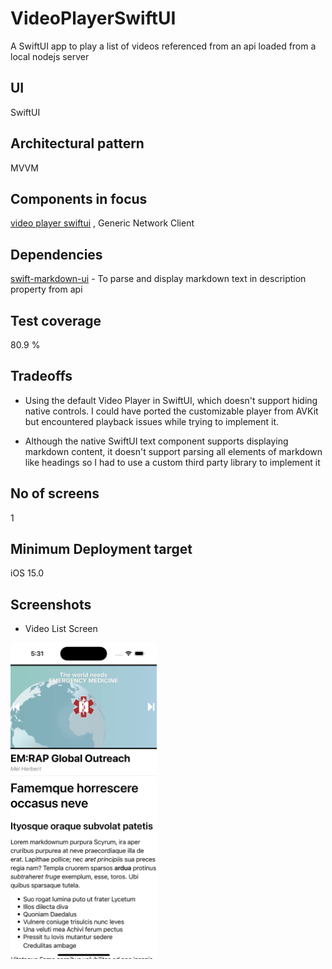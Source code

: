 # VideoPlayerSwiftUI 

 A SwiftUI app to play a list of videos referenced from an api loaded from a local nodejs server

## UI 

SwiftUI 

## Architectural pattern

 MVVM 

## Components in focus

 [video player swiftui](https://developer.apple.com/documentation/avkit/videoplayer) , Generic Network Client

## Dependencies 

[swift-markdown-ui](https://github.com/gonzalezreal/swift-markdown-ui) - To parse and display markdown text in description property from api

## Test coverage

 80.9 %

## Tradeoffs

 - Using the default Video Player in SwiftUI, which doesn't support hiding native controls. 
   I could have ported the customizable player from  AVKit but encountered playback issues while trying to implement it.
   
- Although the native SwiftUI text component supports displaying markdown content, 
  it doesn't support parsing all elements of markdown like headings so I had to use a custom third party library to implement it

## No of screens

 1

##  Minimum Deployment target 

iOS 15.0

## Screenshots


* Video List Screen
<img src="SS1.png?raw=true" width="234" height="506" />


